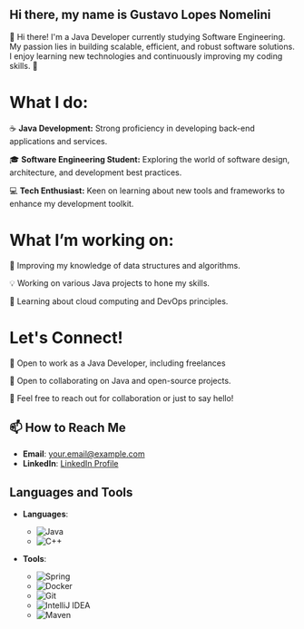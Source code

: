 ## Hi there, my name is Gustavo Lopes Nomelini

👋 Hi there! I'm a Java Developer currently studying Software Engineering. My passion lies in building scalable, efficient, and robust software solutions. I enjoy learning new technologies and continuously improving my coding skills. 🚀

# What I do:
☕️ **Java Development:** Strong proficiency in developing back-end applications and services.

🎓 **Software Engineering Student:** Exploring the world of software design, architecture, and development best practices.

💻 **Tech Enthusiast:** Keen on learning about new tools and frameworks to enhance my development toolkit.

# What I’m working on:
📘 Improving my knowledge of data structures and algorithms.

💡 Working on various Java projects to hone my skills.

🌱 Learning about cloud computing and DevOps principles.

# Let's Connect!
💼 Open to work as a Java Developer, including freelances

🔧 Open to collaborating on Java and open-source projects.

🤝 Feel free to reach out for collaboration or just to say hello!

## 📫 How to Reach Me
- **Email**: [your.email@example.com](mailto:gustavolnomelini@gmail.com)
- **LinkedIn**: [LinkedIn Profile](https://www.linkedin.com/in/gustavo-lopes-nomelini-144bb1212/)

## Languages and Tools

- **Languages**: 
  - ![Java](https://img.shields.io/badge/Java-ED8B00?style=for-the-badge&logo=java&logoColor=white)
  - ![C++](https://img.shields.io/badge/C%2B%2B-00599C?style=for-the-badge&logo=c%2B%2B&logoColor=white)

- **Tools**:
  - ![Spring](https://img.shields.io/badge/Spring-6DB33F?style=for-the-badge&logo=spring&logoColor=white)
  - ![Docker](https://img.shields.io/badge/Docker-2496ED?style=for-the-badge&logo=docker&logoColor=white)
  - ![Git](https://img.shields.io/badge/Git-F05032?style=for-the-badge&logo=git&logoColor=white)
  - ![IntelliJ IDEA](https://img.shields.io/badge/IntelliJ_IDEA-000000?style=for-the-badge&logo=intellij-idea&logoColor=white)
  - ![Maven](https://img.shields.io/badge/Apache_Maven-C71A36?style=for-the-badge&logo=apache-maven&logoColor=white)
